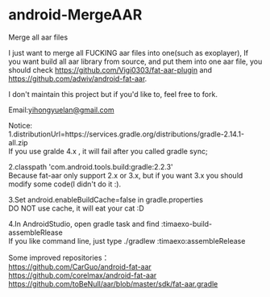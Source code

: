 # android-MergeAAR
Merge all aar files  

I just want to merge all FUCKING aar files into one(such as exoplayer), If you want build all aar library from source, and put them into one aar file, you should check https://github.com/Vigi0303/fat-aar-plugin and https://github.com/adwiv/android-fat-aar.  

I don't maintain this project but if you'd like to, feel free to fork.   

Email:yihongyuelan@gmail.com  

Notice:  
1.distributionUrl=https\://services.gradle.org/distributions/gradle-2.14.1-all.zip  
If you use gralde 4.x , it will fail after you called gradle sync;  

2.classpath 'com.android.tools.build:gradle:2.2.3'  
Because fat-aar only support 2.x or 3.x, but if you want 3.x you should modify some code(I didn't do it :).  

3.Set android.enableBuildCache=false in gradle.properties  
DO NOT use cache, it will eat your cat :D  

4.In AndroidStudio, open gradle task and find :timaexo-build-assembleRlease  
If you like command line, just type ./gradlew :timaexo:assembleRelease  




Some improved repositories：  
https://github.com/CarGuo/android-fat-aar  
https://github.com/corelmax/android-fat-aar  
https://github.com/toBeNull/aar/blob/master/sdk/fat-aar.gradle  

